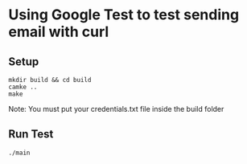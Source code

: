 # Using Google Test to test sending email with curl

## Setup
```
mkdir build && cd build
camke ..
make
```
Note: You must put your credentials.txt file inside the build folder

## Run Test
```
./main
```
